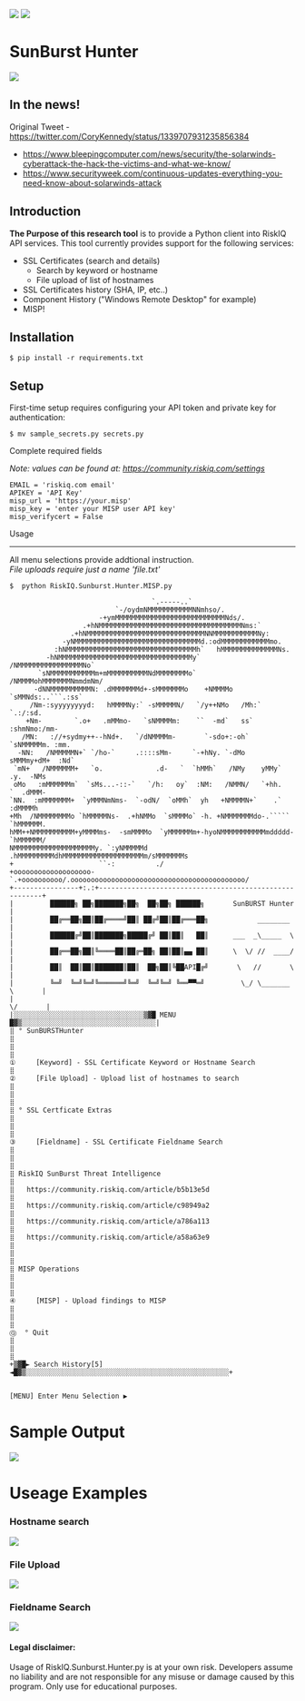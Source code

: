 ![](https://github.com/NoDataFound/RiskIQ.SunBurst.Hunter/blob/master/images/Main.png)
![](https://github.com/NoDataFound/RiskIQ.SunBurst.Hunter/blob/master/images/SunburstNotification.png)

SunBurst Hunter 
===================

![](https://img.shields.io/badge/@CoryKennedy-SunBurst%7CResearch-blue)

In the news!
------------
Original Tweet - https://twitter.com/CoryKennedy/status/1339707931235856384

- https://www.bleepingcomputer.com/news/security/the-solarwinds-cyberattack-the-hack-the-victims-and-what-we-know/
- https://www.securityweek.com/continuous-updates-everything-you-need-know-about-solarwinds-attack

Introduction
------------


**The Purpose of this research tool** is to provide a Python client into RiskIQ API
services. This tool currently provides support for the following services:

- SSL Certificates (search and details)
  - Search by keyword or hostname
  - File upload of list of hostnames
- SSL Certificates history (SHA, IP, etc..)
- Component History ("Windows Remote Desktop" for example)
- MISP!


Installation
------------



    $ pip install -r requirements.txt



Setup
-----

First-time setup requires configuring your API token and private key for authentication:

    $ mv sample_secrets.py secrets.py

Complete required fields

*Note: values can be found at: https://community.riskiq.com/settings*

    EMAIL = 'riskiq.com email'
    APIKEY = 'API Key'
    misp_url = 'https://your.misp'
    misp_key = 'enter your MISP user API key'
    misp_verifycert = False


Usage

-----
All menu selections provide addtional instruction.  
     *File uploads require just a name 'file.txt'*  

    $  python RiskIQ.Sunburst.Hunter.MISP.py
```
                                   `.-----..`
                          `-/oydmNMMMMMMMMMMMNNmhso/.
                      -+ymMMMMMMMMMMMMMMMMMMMMMMMMMMMNds/.
                  .+hNMMMMMMMMMMMMMMMMMMMMMMMMMMMMMMMMMMMNms:`
               .+hNMMMMMMMMMMMMMMMMMMMMMMMMMMMMMNNMMMMMMMMMMMNy:
             -yNMMMMMMMMMMMMMMMMMMMMMMMMMMMMMMMd.:odMMMMMMMMMMMMmo.
           :hNMMMMMMMMMMMMMMMMMMMMMMMMMMMMMMMMh`   hMMMMMMMMMMMMMMNs.
         -hNMMMMMMMMMMMMMMMMMMMMMMMMMMMMMMMMMy`   /NMMMMMMMMMMMMMMMMNo`
       `sNMMMMMMMMMMMm+mMMMMMMMMMMNdMMMMMMMMo`   /NMMMMohMMMMMMMNmmdmNm/
      -dNNMMMMMMMMMMN: .dMMMMMMMd+-sMMMMMMMo    +NMMMMo `sMMNds:..```.:ss`
     /Nm-:syyyyyyyyd:   hMMMMNy:` -sMMMMMN/   `/y++NMo   /Mh:`     `.:/:sd.
    +Nm-        `.o+   .mMMmo-   `sNMMMMm:    ``  -md`   ss`    :shmNmo:/mm-
   /MN:   ://+sydmy++--hNd+.   `/dNMMMMm-       `-sdo+:-oh`   `sNMMMMMm. :mm.
  -NN:   /NMMMMMN+` `/ho-`     .::::sMm-     `-+hNy. `-dMo    sMMMmy+dM+  :Nd`
 `mN+   /NMMMMMM+   `o.             .d-   `  `hMMh`   /NMy    yMMy`  .y.  -NMs
 oMo   :mMMMMMMm`  `sMs...-::-`   `/h:   oy`  :NM:   /NMMN/   `+hh.   `  .dMMM-
`NN.  :mMMMMMMM+  `yMMMNmNms-  `-odN/  `oMMh`  yh   +NMMMMN+`    .`     :dMMMMh
+Mh  /NMMMMMMMMo `hMMMMMNs-  .+hNMMo  `sMMMMo` -h. +NMMMMMMMdo-.`````  `hMMMMMM.
hMM++NMMMMMMMMMM+yMMMMms-  -smMMMMo  `yMMMMMMm+-hyoNMMMMMMMMMMMmddddd- `hMMMMMM/
NMMMMMMMMMMMMMMMMMMMMy. `:yNMMMMMd  .hMMMMMMMMMdhMMMMMMMMMMMMMMMMMMMMm/sMMMMMMMs
+                     ``-:          ./
+ooooooooooooooooooo-`.+oooooooooo/.ooooooooooooooooooooooooooooooooooooooooooo/
+----------------+:.:+--------------------------------------------------------+
|         ██████╗ ██╗███████╗██╗  ██╗██╗ ██████╗       SunBURST Hunter        |
|         ██╔══██╗██║██╔════╝██║ ██╔╝██║██╔═══██╗            ________         |
|         ██████╔╝██║███████╗█████╔╝ ██║██║   ██║      ___  _\_____  \        |
|         ██╔══██╗██║╚════██║██╔═██╗ ██║██║▄▄ ██║      \  \/ //  ____/        |
|         ██║  ██║██║███████║██║  ██╗██║╚██API█╔╝       \   //       \        |
|         ╚═╝  ╚═╝╚═╝╚══════╝╚═╝  ╚═╝╚═╝ ╚══▀▀═╝         \_/ \_______ \       |
|                                                                    \/       |
|░░░░░░░░░░░░░░░░░░░░░░░░░░░░░░░░▒▓█ MENU █▓▒░░░░░░░░░░░░░░░░░░░░░░░░░░░░░░░░░|
⣿ ° SunBURSTHunter                                                            ⣿
⣿                                                                             ⣿
①     [Keyword] - SSL Certificate Keyword or Hostname Search                  ⣿
②     [File Upload] - Upload list of hostnames to search                      ⣿
⣿                                                                             ⣿
⣿ ° SSL Certficate Extras                                                     ⣿
⣿                                                                             ⣿
③     [Fieldname] - SSL Certificate Fieldname Search                          ⣿
⣿                                                                             ⣿
⣿ RiskIQ SunBurst Threat Intelligence                                         ⣿
⣿   https://community.riskiq.com/article/b5b13e5d                             ⣿
⣿   https://community.riskiq.com/article/c98949a2                             ⣿
⣿   https://community.riskiq.com/article/a786a113                             ⣿
⣿   https://community.riskiq.com/article/a58a63e9                             ⣿
⣿                                                                             ⣿
⣿ MISP Operations                                                             ⣿
⣿                                                                             ⣿
④     [MISP] - Upload findings to MISP                                        ⣿
⣿                                                                             ⣿
Ⓠ  ° Quit                                                                     ⣿
⣿                                                                             ⣿
+▒▓█► Search History[5] ◄█▓▒░░░░░░░░░░░░░░░░░░░░░░░░░░░░░░░░░░░░░░░░░░░░░░░░░░+


[MENU] Enter Menu Selection ▶
```

# Sample Output
![](https://github.com/NoDataFound/RiskIQ.SunBurst.Hunter/blob/master/images/find_from_dga.png)


# Useage Examples

### Hostname search

![](https://github.com/NoDataFound/RiskIQ.SunBurst.Hunter/blob/master/images/Hostname_Search.gif)

### File Upload

![](https://github.com/NoDataFound/RiskIQ.SunBurst.Hunter/blob/master/images/File_Search.gif)

### Fieldname Search
![](https://github.com/NoDataFound/RiskIQ.SunBurst.Hunter/blob/master/images/Fieldname_Search.gif)

#### Legal disclaimer:
Usage of RiskIQ.Sunburst.Hunter.py is at your own risk. Developers assume no liability and are not responsible for any misuse or damage caused by this program. Only use for educational purposes.
